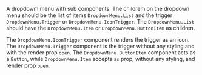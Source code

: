 A dropdowm menu with sub components. The childrem on the dropdown menu should be the list of items `DropdownMenu.List` and the trigger `DropdownMenu.Trigger` or `DropdownMenu.IconTrigger`. The `DropdownMenu.List` should have the `DropdownMenu.Item` or `DropdownMenu.ButtonItem` as children.

The `DropdownMenu.IconTrigger` component renders the trigger as an icon.
The `DropdownMenu.Trigger` component is the trigger without any styling and with the render prop `open`.
The `DropdownMenu.ButtonItem` component acts as a `Button`, while `DropdownMenu.Item` accepts `as` prop, without any styling, and render prop `open`.